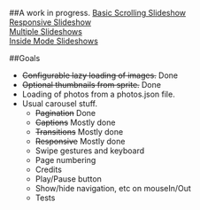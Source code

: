 

##A work in progress. 
[Basic Scrolling Slideshow](http://mallocs.github.io/mmi-slideshow/demos/scroll.html)   
[Responsive Slideshow](http://mallocs.github.io/mmi-slideshow/demos/responsive.html)   
[Multiple Slideshows](http://mallocs.github.io/mmi-slideshow/demos/multiple-slideshows.html)   
[Inside Mode Slideshows](http://mallocs.github.io/mmi-slideshow/demos/inside-layout.html)   

##Goals
  * ~~Configurable lazy loading of images.~~ Done
  * ~~Optional thumbnails from sprite.~~ Done
  * Loading of photos from a photos.json file.
  * Usual carousel stuff.
    * ~~Pagination~~ Done
    * ~~Captions~~ Mostly done
    * ~~Transitions~~ Mostly done
    * ~~Responsive~~ Mostly done
    * Swipe gestures and keyboard
    * Page numbering
    * Credits
    * Play/Pause button
    * Show/hide navigation, etc on mouseIn/Out
    * Tests
